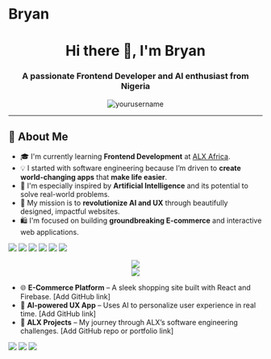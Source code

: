# Bryan
<h1 align="center">Hi there 👋, I'm Bryan</h1>
<h3 align="center">A passionate Frontend Developer and AI enthusiast from Nigeria</h3>

<p align="center">
  <img src="https://komarev.com/ghpvc/?username=yourusername&label=Profile%20views&color=0e75b6&style=flat" alt="yourusername" />
</p>

---

## 🌟 About Me
<ul>
  <li>🎓 I'm currently learning <strong>Frontend Development</strong> at <a href="https://www.alxafrica.com/">ALX Africa</a>.</li>
  <li>💡 I started with software engineering because I’m driven to <strong>create world-changing apps</strong> that <strong>make life easier</strong>.</li>
  <li>🤖 I'm especially inspired by <strong>Artificial Intelligence</strong> and its potential to solve real-world problems.</li>
  <li>🚀 My mission is to <strong>revolutionize AI and UX</strong> through beautifully designed, impactful websites.</li>
  <li>🛍️ I'm focused on building <strong>groundbreaking E-commerce</strong> and interactive web applications.</li>
</ul>
<p>
  <img src="https://img.shields.io/badge/HTML5-E34F26?style=for-the-badge&logo=html5&logoColor=white" />
  <img src="https://img.shields.io/badge/CSS3-1572B6?style=for-the-badge&logo=css3&logoColor=white" />
  <img src="https://img.shields.io/badge/JavaScript-F7DF1E?style=for-the-badge&logo=javascript&logoColor=black" />
  <img src="https://img.shields.io/badge/React-61DAFB?style=for-the-badge&logo=react&logoColor=black" />
  <img src="https://img.shields.io/badge/Git-F05032?style=for-the-badge&logo=git&logoColor=white" />
  <img src="https://img.shields.io/badge/GitHub-181717?style=for-the-badge&logo=github&logoColor=white" />
</p>
<p align="center">
  <img src="https://github-readme-stats.vercel.app/api?username=your username&show_icons=true&theme=radical" />
  <br />
  <img src="https://github-readme-stats.vercel.app/api/top-langs/?username=yourusername&layout=compact&theme=radical" />
</p>
<ul>
  <li>🌐 <strong>E-Commerce Platform</strong> – A sleek shopping site built with React and Firebase. [Add GitHub link]</li>
  <li>🧭 <strong>AI-powered UX App</strong> – Uses AI to personalize user experience in real time. [Add GitHub link]</li>
  <li>📅 <strong>ALX Projects</strong> – My journey through ALX’s software engineering challenges. [Add GitHub repo or portfolio link]</li>
</ul>
<p>
  <a href="mailto:ahunna45@gmail.com"><img src="https://img.shields.io/badge/Email-D14836?style=for-the-badge&logo=gmail&logoColor=white" /></a>
  <a href="https://www.linkedin.com/in/yourname/"><img src="https://img.shields.io/badge/LinkedIn-blue?style=for-the-badge&logo=linkedin&logoColor=white" /></a>
  <a href="https://twitter.com/yourhandle"><img src="https://img.shields.io/badge/Twitter-1DA1F2?style=for-the-badge&logo=twitter&logoColor=white" /></a>
</p>
